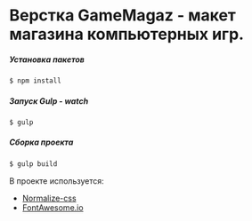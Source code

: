 # Верстка GameMagaz - макет магазина компьютерных игр.

##### Установка пакетов
```sh
$ npm install
```

##### Запуск Gulp - watch
```sh
$ gulp
```

##### Сборка проекта
```sh
$ gulp build
```

В проекте используется:
 - [Normalize-css](https://necolas.github.io/normalize.css/)
 - [FontAwesome.io](http://fontawesome.io/)